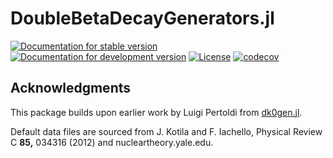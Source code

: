 # DoubleBetaDecayGenerators.jl

[![Documentation for stable version](https://img.shields.io/badge/docs-stable-blue.svg)](https://JuliaHEP.github.io/DoubleBetaDecayGenerators.jl/stable/)
[![Documentation for development version](https://img.shields.io/badge/docs-dev-blue.svg)](https://JuliaHEP.github.io/DoubleBetaDecayGenerators.jl/dev/)
[![License](https://img.shields.io/github/license/JuliaHEP/DoubleBetaDecayGenerators.jl)](https://github.com/JuliaHEP/DoubleBetaDecayGenerators.jl/blob/main/LICENSE)
[![codecov](https://codecov.io/gh/JuliaHEP/DoubleBetaDecayGenerators.jl/branch/main/graph/badge.svg)](https://codecov.io/gh/JuliaHEP/DoubleBetaDecayGenerators.jl)

## Acknowledgments

This package builds upon earlier work by Luigi Pertoldi from [dk0gen.jl](https://github.com/gipert/dk0gen.jl).

Default data files are sourced from J. Kotila and F. Iachello, Physical Review C **85,** 034316 (2012) and nucleartheory.yale.edu.
